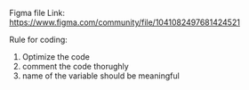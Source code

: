 Figma file Link: https://www.figma.com/community/file/1041082497681424521


Rule for coding:
1. Optimize the code
2. comment the code thorughly
3. name of the variable should be meaningful